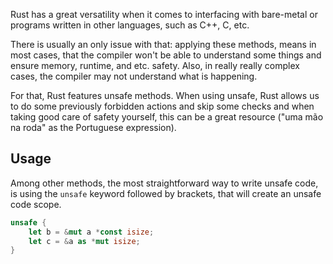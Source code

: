 Rust has a great versatility when it comes to interfacing with bare-metal or programs written in other languages, such as C++, C, etc. 

There is usually an only issue with that: applying these methods, means in most cases, that the compiler won't be able to understand some things and ensure memory, runtime, and etc. safety.
Also, in really really complex cases, the compiler may not understand what is happening.

For that, Rust features unsafe methods. When using unsafe, Rust allows us to do some previously forbidden actions and skip some checks and when taking good care of safety yourself, this can be a great resource ("uma mão na roda" as the Portuguese expression).

## Usage
Among other methods, the most straightforward way to write unsafe code, is using the ``unsafe`` keyword followed by brackets, that will create an unsafe code scope.

```rust
unsafe {
	let b = &mut a *const isize;
	let c = &a as *mut isize; 
}
```

